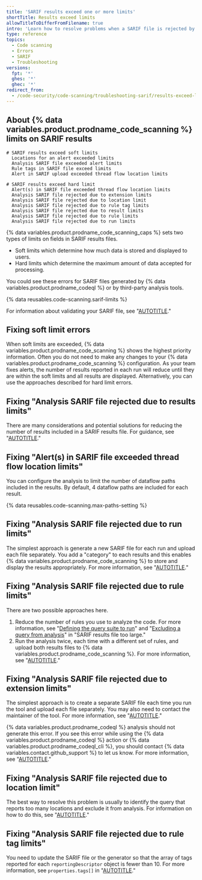 ```yaml
---
title: 'SARIF results exceed one or more limits'
shortTitle: Results exceed limits
allowTitleToDifferFromFilename: true
intro: 'Learn how to resolve problems when a SARIF file is rejected by {% data variables.product.prodname_code_scanning %} because one or more limits is exceeded.'
type: reference
topics:
  - Code scanning
  - Errors
  - SARIF
  - Troubleshooting
versions:
  fpt: '*'
  ghes: '*'
  ghec: '*'
redirect_from:
  - /code-security/code-scanning/troubleshooting-sarif/results-exceed-limit
---
```


## About {% data variables.product.prodname_code_scanning %} limits on SARIF results

```text
# SARIF results exceed soft limits
  Locations for an alert exceeded limits
  Analysis SARIF file exceeded alert limits
  Rule tags in SARIF file exceed limits
  Alert in SARIF upload exceeded thread flow location limits

# SARIF results exceed hard limit
  Alert(s) in SARIF file exceeded thread flow location limits
  Analysis SARIF file rejected due to extension limits
  Analysis SARIF file rejected due to location limit
  Analysis SARIF file rejected due to rule tag limits
  Analysis SARIF file rejected due to result limits
  Analysis SARIF file rejected due to rule limits
  Analysis SARIF file rejected due to run limits
```

{% data variables.product.prodname_code_scanning_caps %} sets two types of limits on fields in SARIF results files.

- Soft limits which determine how much data is stored and displayed to users.
- Hard limits which determine the maximum amount of data accepted for processing.

You could see these errors for SARIF files generated by {% data variables.product.prodname_codeql %} or by third-party analysis tools.

{% data reusables.code-scanning.sarif-limits %}

For information about validating your SARIF file, see "[AUTOTITLE](/code-security/code-scanning/integrating-with-code-scanning/sarif-support-for-code-scanning#validating-your-sarif-file)."

## Fixing soft limit errors

When soft limits are exceeded, {% data variables.product.prodname_code_scanning %} shows the highest priority information. Often you do not need to make any changes to your {% data variables.product.prodname_code_scanning %} configuration. As your team fixes alerts, the number of results reported in each run will reduce until they are within the soft limits and all results are displayed. Alternatively, you can use the approaches described for hard limit errors.

## Fixing "Analysis SARIF file rejected due to results limits"

There are many considerations and potential solutions for reducing the number of results included in a SARIF results file. For guidance, see "[AUTOTITLE](/code-security/code-scanning/troubleshooting-sarif-uploads/file-too-large)."

## Fixing "Alert(s) in SARIF file exceeded thread flow location limits"

You can configure the analysis to limit the number of dataflow paths included in the results. By default, 4 dataflow paths are included for each result.

{% data reusables.code-scanning.max-paths-setting %}

## Fixing "Analysis SARIF file rejected due to run limits"

The simplest approach is generate a new SARIF file for each run and upload each file separately. You add a "category" to each results and this enables {% data variables.product.prodname_code_scanning %} to store and display the results appropriately. For more information, see "[AUTOTITLE](/code-security/code-scanning/integrating-with-code-scanning/sarif-support-for-code-scanning#uploading-more-than-one-sarif-file-for-a-commit)."

## Fixing "Analysis SARIF file rejected due to rule limits"

There are two possible approaches here.

1. Reduce the number of rules you use to analyze the code. For more information, see "[Defining the query suite to run](/code-security/code-scanning/troubleshooting-sarif-uploads/file-too-large#defining-the-query-suite-to-run)" and "[Excluding a query from analysis](/code-security/code-scanning/troubleshooting-sarif-uploads/file-too-large#excluding-a-query-from-analysis)" in "SARIF results file too large."
1. Run the analysis twice, each time with a different set of rules, and upload both results files to {% data variables.product.prodname_code_scanning %}. For more information, see "[AUTOTITLE](/code-security/code-scanning/integrating-with-code-scanning/sarif-support-for-code-scanning#uploading-more-than-one-sarif-file-for-a-commit)."

## Fixing "Analysis SARIF file rejected due to extension limits"

The simplest approach is to create a separate SARIF file each time you run the tool and upload each file separately. You may also need to contact the maintainer of the tool. For more information, see "[AUTOTITLE](/code-security/code-scanning/integrating-with-code-scanning/sarif-support-for-code-scanning#uploading-more-than-one-sarif-file-for-a-commit)."

{% data variables.product.prodname_codeql %} analysis should not generate this error. If you see this error while using the {% data variables.product.prodname_codeql %} action or {% data variables.product.prodname_codeql_cli %}, you should contact {% data variables.contact.github_support %} to let us know. For more information, see "[AUTOTITLE](/support/contacting-github-support)."

## Fixing "Analysis SARIF file rejected due to location limit"

The best way to resolve this problem is usually to identify the query that reports too many locations and exclude it from analysis. For information on how to do this, see "[AUTOTITLE](/code-security/code-scanning/troubleshooting-sarif-uploads/file-too-large#excluding-a-query-from-analysis)."

## Fixing "Analysis SARIF file rejected due to rule tag limits"

You need to update the SARIF file or the generator so that the array of tags reported for each `reportingDescriptor` object is fewer than 10. For more information, see `properties.tags[]` in "[AUTOTITLE](/code-security/code-scanning/integrating-with-code-scanning/sarif-support-for-code-scanning#reportingdescriptor-object)."
